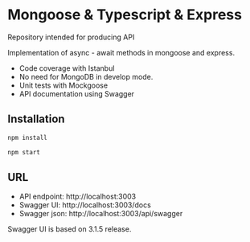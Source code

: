 # Mongoose & Typescript & Express 

Repository intended for producing API
 
Implementation of async - await methods in mongoose and express.

- Code coverage with Istanbul
- No need for MongoDB in develop mode.
- Unit tests with Mockgoose
- API documentation using Swagger

## Installation

```bash
npm install

npm start
```

## URL

* API endpoint: http://localhost:3003
* Swagger UI: http://localhost:3003/docs
* Swagger json: http://localhost:3003/api/swagger

Swagger UI is based on 3.1.5 release.